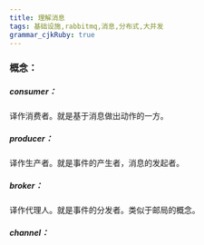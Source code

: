 ```yaml
---
title: 理解消息
tags: 基础设施,rabbitmq,消息,分布式,大并发
grammar_cjkRuby: true
---
```


### 概念：
##### consumer：
译作消费者。就是基于消息做出动作的一方。
##### producer：
译作生产者。就是事件的产生者，消息的发起者。
##### broker：
译作代理人。就是事件的分发者。类似于邮局的概念。

##### channel：



